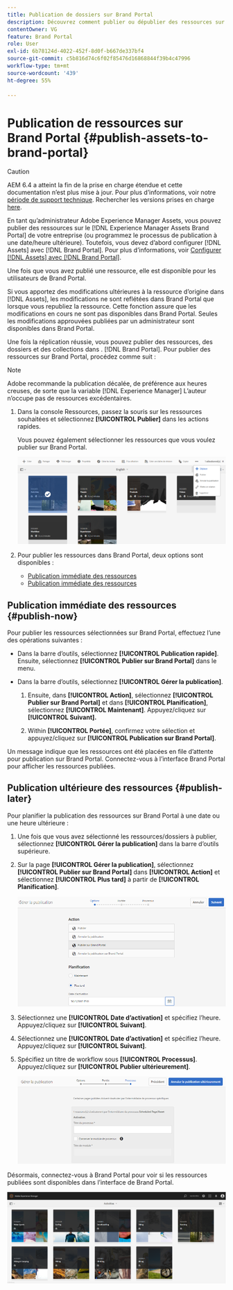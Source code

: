 ```yaml
---
title: Publication de dossiers sur Brand Portal
description: Découvrez comment publier ou dépublier des ressources sur Brand Portal.
contentOwner: VG
feature: Brand Portal
role: User
exl-id: 6b78124d-4022-452f-8d0f-b667de337bf4
source-git-commit: c5b816d74c6f02f85476d16868844f39b4c47996
workflow-type: tm+mt
source-wordcount: '439'
ht-degree: 55%

---
```


# Publication de ressources sur Brand Portal {#publish-assets-to-brand-portal}

>[!CAUTION]
>
>AEM 6.4 a atteint la fin de la prise en charge étendue et cette documentation n’est plus mise à jour. Pour plus d’informations, voir notre [période de support technique](https://helpx.adobe.com/fr/support/programs/eol-matrix.html). Rechercher les versions prises en charge [here](https://experienceleague.adobe.com/docs/?lang=fr).

En tant qu’administrateur Adobe Experience Manager Assets, vous pouvez publier des ressources sur le [!DNL Experience Manager Assets Brand Portal] de votre entreprise (ou programmez le processus de publication à une date/heure ultérieure). Toutefois, vous devez d’abord configurer [!DNL Assets] avec [!DNL Brand Portal]. Pour plus d’informations, voir [Configurer [!DNL Assets] avec [!DNL Brand Portal]](configure-aem-assets-with-brand-portal.md).

Une fois que vous avez publié une ressource, elle est disponible pour les utilisateurs de Brand Portal.

Si vous apportez des modifications ultérieures à la ressource d’origine dans [!DNL Assets], les modifications ne sont reflétées dans Brand Portal que lorsque vous republiez la ressource. Cette fonction assure que les modifications en cours ne sont pas disponibles dans Brand Portal. Seules les modifications approuvées publiées par un administrateur sont disponibles dans Brand Portal.

Une fois la réplication réussie, vous pouvez publier des ressources, des dossiers et des collections dans . [!DNL Brand Portal]. Pour publier des ressources sur Brand Portal, procédez comme suit :

>[!NOTE]
>
>Adobe recommande la publication décalée, de préférence aux heures creuses, de sorte que la variable [!DNL Experience Manager] L’auteur n’occupe pas de ressources excédentaires.

1. Dans la console Ressources, passez la souris sur les ressources souhaitées et sélectionnez **[!UICONTROL Publier]** dans les actions rapides.

   Vous pouvez également sélectionner les ressources que vous voulez publier sur Brand Portal.

   ![publish2bp-2](assets/publish2bp-2.png)

2. Pour publier les ressources dans Brand Portal, deux options sont disponibles :
   * [Publication immédiate des ressources](#publish-now)
   * [Publication immédiate des ressources](#publish-later)

## Publication immédiate des ressources {#publish-now}

Pour publier les ressources sélectionnées sur Brand Portal, effectuez l’une des opérations suivantes :

* Dans la barre d’outils, sélectionnez **[!UICONTROL Publication rapide]**. Ensuite, sélectionnez **[!UICONTROL Publier sur Brand Portal]** dans le menu.

* Dans la barre d’outils, sélectionnez **[!UICONTROL Gérer la publication]**.

   1. Ensuite, dans **[!UICONTROL Action]**, sélectionnez **[!UICONTROL Publier sur Brand Portal]** et dans **[!UICONTROL Planification]**, sélectionnez **[!UICONTROL Maintenant]**. Appuyez/cliquez sur **[!UICONTROL Suivant].**

   2. Within **[!UICONTROL Portée]**, confirmez votre sélection et appuyez/cliquez sur **[!UICONTROL Publication sur Brand Portal]**.

Un message indique que les ressources ont été placées en file d’attente pour publication sur Brand Portal. Connectez-vous à l’interface Brand Portal pour afficher les ressources publiées.

## Publication ultérieure des ressources {#publish-later}

Pour planifier la publication des ressources sur Brand Portal à une date ou une heure ultérieure :

1. Une fois que vous avez sélectionné les ressources/dossiers à publier, sélectionnez **[!UICONTROL Gérer la publication]** dans la barre d’outils supérieure.
2. Sur la page **[!UICONTROL Gérer la publication]**, sélectionnez **[!UICONTROL Publier sur Brand Portal]** dans **[!UICONTROL Action]** et sélectionnez **[!UICONTROL Plus tard]** à partir de **[!UICONTROL Planification]**.

   ![publishlaterbp-1](assets/publishlaterbp-1.png)

3. Sélectionnez une **[!UICONTROL Date d’activation]** et spécifiez l’heure. Appuyez/cliquez sur **[!UICONTROL Suivant]**.
4. Sélectionnez une **[!UICONTROL Date d’activation]** et spécifiez l’heure. Appuyez/cliquez sur **[!UICONTROL Suivant]**.
5. Spécifiez un titre de workflow sous **[!UICONTROL Processus]**. Appuyez/cliquez sur **[!UICONTROL Publier ultérieurement]**.

   ![publishworkflow](assets/publishworkflow.png)

Désormais, connectez-vous à Brand Portal pour voir si les ressources publiées sont disponibles dans l’interface de Brand Portal.

![bp_631_landing_page](assets/bp_landing_page.png)
